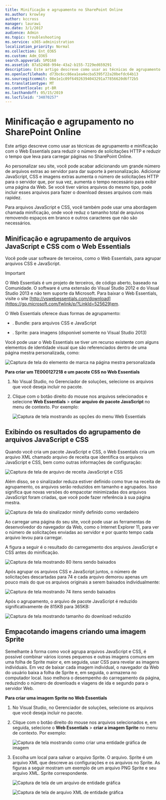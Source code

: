 ```yaml
---
title: Minificação e agrupamento no SharePoint Online
ms.author: krowley
author: kccross
manager: laurawi
ms.date: 3/1/2017
audience: Admin
ms.topic: troubleshooting
ms.service: o365-administration
localization_priority: Normal
ms.collection: Ent_O365
ms.custom: Adm_O365
search.appverid: SPO160
ms.assetid: 87a52468-994e-43a2-b155-7229ed659291
description: Este artigo descreve como usar as técnicas de agrupamento e minificação com o Web Essentials para reduzir o número de solicitações HTTP e reduzir o tempo que leva para carregar páginas no SharePoint Online.
ms.openlocfilehash: d73bc6cc86ea1ea4ecba5395f22a20befdc64b13
ms.sourcegitcommit: 08e1e1c09f64926394043291a77856620d6f72b5
ms.translationtype: MT
ms.contentlocale: pt-BR
ms.lasthandoff: 05/15/2019
ms.locfileid: "34070257"
---
```

# <a name="minification-and-bundling-in-sharepoint-online"></a>Minificação e agrupamento no SharePoint Online

Este artigo descreve como usar as técnicas de agrupamento e minificação com o Web Essentials para reduzir o número de solicitações HTTP e reduzir o tempo que leva para carregar páginas no SharePoint Online.
  
Ao personalizar seu site, você pode acabar adicionando um grande número de arquivos extras ao servidor para dar suporte à personalização. Adicionar JavaScript, CSS e imagens extras aumenta o número de solicitações HTTP para o servidor que, por sua vez, aumenta o tempo necessário para exibir uma página da Web. Se você tiver vários arquivos do mesmo tipo, pode incluir esses arquivos para fazer o download desses arquivos com mais rapidez.
  
Para arquivos JavaScript e CSS, você também pode usar uma abordagem chamada minificação, onde você reduz o tamanho total de arquivos removendo espaços em branco e outros caracteres que não são necessários.
  
## <a name="minification-and-bundling-javascript-and-css-files-with-web-essentials"></a>Minificação e agrupamento de arquivos JavaScript e CSS com o Web Essentials

Você pode usar software de terceiros, como o Web Essentials, para agrupar arquivos CSS e JavaScript.
  
> [!IMPORTANT]
> O Web Essentials é um projeto de terceiros, de código aberto, baseado na Comunidade. O software é uma extensão do Visual Studio 2012 e do Visual Studio 2013 e não tem suporte da Microsoft. Para baixar o Web Essentials, visite o site [http://vswebessentials.com/download](https://go.microsoft.com/fwlink/p/?LinkId=525629)em. 
  
O Web Essentials oferece duas formas de agrupamento:
  
- . Bundle: para arquivos CSS e JavaScript
    
- . Sprite: para imagens (disponível somente no Visual Studio 2013)
    
Você pode usar o Web Essentials se tiver um recurso existente com alguns elementos de identidade visual que são referenciados dentro de uma página mestra personalizada, como:
  
![Captura de tela do elemento de marca na página mestra personalizada](media/3a6eba36-973d-482b-8556-a9394b8ba19f.png)
  
 **Para criar um TE000127218 e um pacote CSS no Web Essentials**
  
1. No Visual Studio, no Gerenciador de soluções, selecione os arquivos que você deseja incluir no pacote.
    
2. Clique com o botão direito do mouse nos arquivos selecionados e selecione **Web Essentials** \> **criar arquivo de pacote JavaScript** no menu de contexto. Por exemplo: 
    
    ![Captura de tela mostrando as opções do menu Web Essentials](media/41aac84c-4538-4f78-b454-46e651f868a3.png)
  
## <a name="viewing-the-results-of-bundling-javascript-and-css-files"></a>Exibindo os resultados do agrupamento de arquivos JavaScript e CSS

Quando você cria um pacote JavaScript e CSS, o Web Essentials cria um arquivo XML chamado arquivo de receita que identifica os arquivos JavaScript e CSS, bem como outras informações de configuração: 
  
![Captura de tela de arquivo de receita JavaScript e CSS](media/7ba891f8-52d8-467b-a0f6-b062dd1137a4.png)
  
Além disso, se o sinalizador reduza estiver definido como true na receita de agrupamento, os arquivos serão reduzidos em tamanho e agrupados. Isso significa que novas versões do empacotar minimizadas dos arquivos JavaScript foram criadas, que você pode fazer referência à sua página mestra.
  
![Captura de tela do sinalizador minify definido como verdadeiro](media/50523af2-6412-4117-ac3d-5bd26f6d562e.png)
  
Ao carregar uma página do seu site, você pode usar as ferramentas de desenvolvedor do navegador da Web, como o Internet Explorer 11, para ver o número de solicitações enviadas ao servidor e por quanto tempo cada arquivo levou para carregar.
  
A figura a seguir é o resultado do carregamento dos arquivos JavaScript e CSS antes do minificação.
  
![Captura de tela mostrando 80 itens sendo baixados](media/e2df3912-1923-46e6-8cf2-3015a31554e1.png)
  
Após agrupar os arquivos CSS e JavaScript juntos, o número de solicitações descartadas para 74 e cada arquivo demorou apenas um pouco mais do que os arquivos originais a serem baixados individualmente:
  
![Captura de tela mostrando 74 itens sendo baixados](media/686c4387-70e8-4a74-9d45-059f33a91184.png)
  
Após o agrupamento, o arquivo de pacote JavaScript é reduzido significativamente de 815KB para 365KB:
  
![Captura de tela mostrando tamanho do download reduzido](media/5e7dbd98-faff-4f68-b320-108fb252e395.png)
  
## <a name="bundling-images-by-creating-an-image-sprite"></a>Empacotando imagens criando uma imagem Sprite

Semelhante à forma como você agrupa arquivos JavaScript e CSS, é possível combinar vários ícones pequenos e outras imagens comuns em uma folha de Sprite maior e, em seguida, usar CSS para revelar as imagens individuais. Em vez de baixar cada imagem individual, o navegador da Web do usuário baixa a folha de Sprite e, em seguida, o armazena no computador local. Isso melhora o desempenho do carregamento da página, reduzindo o número de downloads e viagens de ida e segundo para o servidor Web.
  
 **Para criar uma imagem Sprite no Web Essentials**
  
1. No Visual Studio, no Gerenciador de soluções, selecione os arquivos que você deseja incluir no pacote.
    
2. Clique com o botão direito do mouse nos arquivos selecionados e, em seguida, selecione o **Web Essentials** \> **criar a imagem Sprite** no menu de contexto. Por exemplo: 
    
    ![Captura de tela mostrando como criar uma entidade gráfica de imagem](media/de0fe741-4ef7-4e3b-bafa-ef9f4822dac6.png)
  
3. Escolha um local para salvar o arquivo Sprite. O arquivo. Sprite é um arquivo XML que descreve as configurações e os arquivos no Sprite. As figuras a seguir mostram um exemplo de um arquivo PNG Sprite e seu arquivo XML. Sprite correspondente.
    
    ![Captura de tela de um arquivo de entidade gráfica](media/0876bb2a-d1b9-4169-8e95-9c290d628d90.png)
  
    ![Captura de tela de arquivo XML de entidade gráfica](media/d1f94776-280d-4d56-abb5-384f145d9989.png)
  


